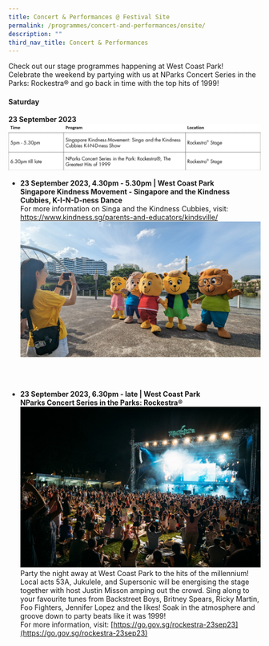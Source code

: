 ```yaml
---
title: Concert & Performances @ Festival Site
permalink: /programmes/concert-and-performances/onsite/
description: ""
third_nav_title: Concert & Performances
---
```

Check out our stage programmes happening at West Coast Park! <br>
Celebrate the weekend by partying with us at NParks Concert Series in the Parks: Rockestra® and go back in time with the top hits of 1999!


#### Saturday
**23 September 2023**
![](/images/4%20c&amp;p_2.jpg) <br>

* **23 September 2023, 4.30pm - 5.30pm | West Coast Park <br>
Singapore Kindness Movement - Singapore and the Kindness Cubbies, K-I-N-D-ness Dance**<br>
For more information on Singa and the Kindness Cubbies, visit: 
https://www.kindness.sg/parents-and-educators/kindsville/
![Kindness Cubbies](/images/pxl_20230716_085058241.jpg)

<br>


<br>

* **23 September 2023, 6.30pm - late | West Coast Park <br>
NParks Concert Series in the Parks: Rockestra®**
![Concert Series in the Park: Rockestra](/images/rockestra.jpg) <br> Party the night away at West Coast Park to the hits of the millennium! Local acts 53A, Jukulele, and Supersonic will be energising the stage together with host Justin Misson amping out the crowd. 
Sing along to your favourite tunes from Backstreet Boys, Britney Spears, Ricky Martin, Foo Fighters, Jennifer Lopez and the likes!
Soak in the atmosphere and groove down to party beats like it was 1999! <br>
For more information, visit: [https://go.gov.sg/rockestra-23sep23](https://go.gov.sg/rockestra-23sep23)